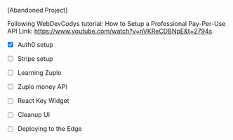 [Abandoned Project]

Following WebDevCodys tutorial: How to Setup a Professional Pay-Per-Use API 
Link: https://www.youtube.com/watch?v=nVKReCDBNpE&t=2794s 

- [X] Auth0 setup
- [ ] Stripe setup
- [ ] Learning Zuplo
- [ ] Zuplo money API
- [ ] React Key Widget
- [ ] Cleanup UI
- [ ] Deploying to the Edge
      
